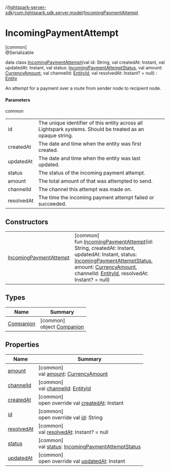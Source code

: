 //[lightspark-server-sdk](../../../index.md)/[com.lightspark.sdk.server.model](../index.md)/[IncomingPaymentAttempt](index.md)

# IncomingPaymentAttempt

[common]\
@Serializable

data class [IncomingPaymentAttempt](index.md)(val id: String, val createdAt: Instant, val updatedAt: Instant, val status: [IncomingPaymentAttemptStatus](../-incoming-payment-attempt-status/index.md), val amount: [CurrencyAmount](../-currency-amount/index.md), val channelId: [EntityId](../-entity-id/index.md), val resolvedAt: Instant? = null) : [Entity](../-entity/index.md)

An attempt for a payment over a route from sender node to recipient node.

#### Parameters

common

| | |
|---|---|
| id | The unique identifier of this entity across all Lightspark systems. Should be treated as an opaque string. |
| createdAt | The date and time when the entity was first created. |
| updatedAt | The date and time when the entity was last updated. |
| status | The status of the incoming payment attempt. |
| amount | The total amount of that was attempted to send. |
| channelId | The channel this attempt was made on. |
| resolvedAt | The time the incoming payment attempt failed or succeeded. |

## Constructors

| | |
|---|---|
| [IncomingPaymentAttempt](-incoming-payment-attempt.md) | [common]<br>fun [IncomingPaymentAttempt](-incoming-payment-attempt.md)(id: String, createdAt: Instant, updatedAt: Instant, status: [IncomingPaymentAttemptStatus](../-incoming-payment-attempt-status/index.md), amount: [CurrencyAmount](../-currency-amount/index.md), channelId: [EntityId](../-entity-id/index.md), resolvedAt: Instant? = null) |

## Types

| Name | Summary |
|---|---|
| [Companion](-companion/index.md) | [common]<br>object [Companion](-companion/index.md) |

## Properties

| Name | Summary |
|---|---|
| [amount](amount.md) | [common]<br>val [amount](amount.md): [CurrencyAmount](../-currency-amount/index.md) |
| [channelId](channel-id.md) | [common]<br>val [channelId](channel-id.md): [EntityId](../-entity-id/index.md) |
| [createdAt](created-at.md) | [common]<br>open override val [createdAt](created-at.md): Instant |
| [id](id.md) | [common]<br>open override val [id](id.md): String |
| [resolvedAt](resolved-at.md) | [common]<br>val [resolvedAt](resolved-at.md): Instant? = null |
| [status](status.md) | [common]<br>val [status](status.md): [IncomingPaymentAttemptStatus](../-incoming-payment-attempt-status/index.md) |
| [updatedAt](updated-at.md) | [common]<br>open override val [updatedAt](updated-at.md): Instant |

